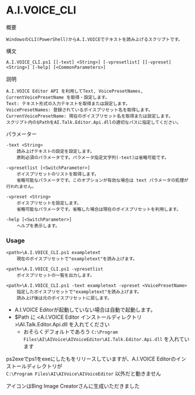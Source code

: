 # A.I.VOICE_CLI
概要

    WindowsのCLI(PowerShell)からA.I.VOICEでテキストを読み上げるスクリプトです。

構文

    A.I.VOICE_CLI.ps1 [[-text] <String>] [-vpresetlist] [[-vpreset] <String>] [-help] [<CommonParameters>]

説明

    A.I.VOICE Editor API を利用してText, VoicePresetNames, CurrentVoicePresetName を取得・設定します。
    Text: テキスト形式の入力テキストを取得または設定します。
    VoicePresetNames: 登録されているボイスプリセット名を取得します。
    CurrentVoicePresetName: 現在のボイスプリセット名を取得または設定します。
    スクリプト内の$PathをAI.Talk.Editor.Api.dllの適切なパスに指定してください。


パラメーター

    -text <String>
        読み上げテキストの設定を設定します。
        原則必須のパラメータです。パラメータ指定文字列(-text)は省略可能です。

    -vpresetlist [<SwitchParameter>]
        ボイスプリセットのリストを取得します。
        省略可能なパラメータです。このオプションが有効な場合は text パラメータの処理が行われません。

    -vpreset <String>
        ボイスプリセットを設定します。
        省略可能なパラメータです。省略した場合は現在のボイスプリセットを利用します。

    -help [<SwitchParameter>]
        ヘルプを表示します。
### Usage
```
<path>\A.I.VOICE_CLI.ps1 exampletext
    現在のボイスプリセットで"exampletext"を読み上げます。

<path>\A.I.VOICE_CLI.ps1 -vpresetlist
    ボイスプリセットの一覧を出力します。

<path>\A.I.VOICE_CLI.ps1 -text exampletext -vpreset <VoicePresetName>
    指定したボイスプリセットで"exampletext"を読み上げます。
    読み上げ後は元のボイスプリセットに戻します。
```

- A.I.VOICE Editorが起動していない場合は自動で起動します。
- $Path に <A.I.VOICE Editor インストールディレクトリ>\AI.Talk.Editor.Api.dll を入れてください
  - おそらくデフォルトであろう `C:\Program Files\AI\AIVoice\AIVoiceEditor\AI.Talk.Editor.Api.dll` を入れています

ps2exeでps1をexeにしたもをリリースしていますが、A.I.VOICE Editorのインストールディレクトリが\
`C:\Program Files\AI\AIVoice\AIVoiceEditor` 以外だと動きません

アイコンはBing Image Creatorさんに生成いただきました
